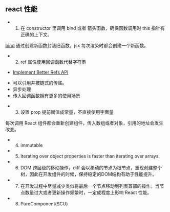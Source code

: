 ## react 性能

* 1. 在 constructor 里调用 bind 或者 箭头函数，确保函数调用时 this 指针有正确的上下文。

[bind](../原理/bind.js) 通过创建新函数封装旧函数，jsx 每次渲染时都会创建一个新函数。

* 2. ref 属性使用回调函数代替字符串

* [Implement Better Refs API](https://github.com/facebook/react/issues/1373)

- 可以引用并被链式的传递。
- 异步处理
- 传入回调函数拥有更多的使用场景

* 3. 设置 prop 提前赋值成常量，不直接使用字面量

每次调用 React 组件都会重新创建组件，传入数组或者对象，引用的地址会发生改变。

* 4. immutable

* 5. Iterating over object properties is faster than iterating over arrays.

* 6. DOM 跨层级的移动操作，diff 会以移动的节点为根节点，重现创建整个树，因此在开发组件的时候，保持稳定的DOM结构有助于性能提升。

* 7. 在开发过程中尽量减少类似将最后一个节点移动到列表首部的操作。当节点数量过大或者更新操作频繁时，一定成程度上影响 React 性能。

* 8. PureComponent(SCU)
